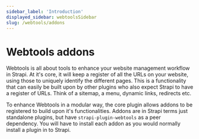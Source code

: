 ```yaml
---
sidebar_label: 'Introduction'
displayed_sidebar: webtoolsSidebar
slug: /webtools/addons
---
```


# Webtools addons

Webtools is all about tools to enhance your website management workflow in Strapi. At it's core, it will keep a register of all the URLs on your website, using those to uniquely identify the different pages. This is a functionality that can easily be built upon by other plugins who also expect Strapi to have a register of URLs. Think of a sitemap, a menu, dynamic links, redirects etc.

To enhance Webtools in a modular way, the core plugin allows addons to be registered to build upon it's functionalities. Addons are in Strapi terms just standalone plugins, but have `strapi-plugin-webtools` as a peer dependency. You will have to install each addon as you would normally install a plugin in to Strapi.

<CustomDocCardsWrapper>
<CustomDocCard emoji="🔀" title="Sitemap" description="The Sitemap addon can be used to generate a customizable sitemap using all your Webtools URL aliases" link="/webtools/addons/sitemap" />
</CustomDocCardsWrapper>

